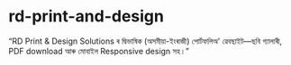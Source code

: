 # rd-print-and-design
“RD Print &amp; Design Solutions ৰ দ্বিভাষিক (অসমীয়া-ইংৰাজী) পোর্টফলিঅ' ৱেবছাইট—ছবি গ্যালাৰী, PDF download আৰু মোবাইল Responsive design সহ।”
